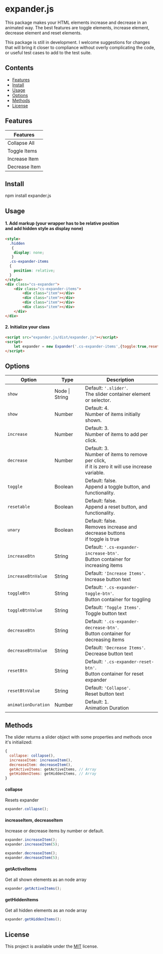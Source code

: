 # expander.js
This package makes your HTML elements increase and decrease in an animated way. The best features are toggle elements, increase element, decrease element and reset elements.

This package is still in development.
I welcome suggestions for changes that will bring it closer to compliance without overly complicating the code, or useful test cases to add to the test suite.

## Contents
+ [Features](#features)
+ [Install](#install)
+ [Usage](#usage)
+ [Options](#options)
+ [Methods](#methods)
+ [License](#license)

## Features

<table class="table">
    <thead>
    <tr>
        <th rowspan="3">Features</th>
    </tr>
    </thead>
    <tbody>
    <tr>
        <td>Collapse All</td>
    </tr>
    <tr>
        <td>Toggle Items</td>
    </tr>
    <tr>
        <td>Increase Item</td>
    </tr>
    <tr>
        <td>Decrease Item</td>
    </tr>
    </tbody>
</table>

## Install

npm install expander.js

## Usage

#### 1. Add markup (your wrapper has to be relative position <br> and add hidden style as display none)

```html
<style>
  .hidden
   {
    display: none;
   }
  .cs-expander-items
  {
    position: relative;
  }
</style>
<div class="cs-expander">
    <div class="cs-expander-items">
        <div class="item"></div>
        <div class="item"></div>
        <div class="item"></div>
        <div class="item"></div>
    </div>
</div>

```

#### 2. Initialize your class

```html
<script src="expander.js/dist/expander.js"></script>
<script>
    let expander = new Expander('.cs-expander-items',{toggle:true,resetable:true})
</script>

```

## Options

| Option | Type | Description |
| --- | --- | --- |
| `show` | Node \| String | Default: `'.slider'`. <br> The slider container element or selector. |
| `show` | Number | Default: 4. <br> Number of items initially shown. |
| `increase` | Number | Default: 3. <br> Number of items to add per click. |
| `decrease` | Number | Default: 3. <br> Number of items to remove per click, <br> if it is zero it will use increase variable. |
| `toggle` | Boolean | Default: false. <br> Append a toggle button, and functionality. |
| `resetable` | Boolean | Default: false. <br> Append a reset button, and functionality. |
| `unary` | Boolean | Default: false. <br> Removes increase and decrease buttons <br> if toggle is true |
| `increaseBtn` | String | Default: `'.cs-expander-increase-btn'`. <br> Button container for increasing items |
| `increaseBtnValue` | String | Default: `'Increase Items'`. <br> Increase button text |
| `toggleBtn` | String | Default: `'.cs-expander-toggle-btn'`. <br> Button container for toggling |
| `toggleBtnValue` | String | Default: `'Toggle Items'`. <br> Toggle button text |
| `decreaseBtn` | String | Default: `'.cs-expander-decrease-btn'`. <br> Button container for decreasing items |
| `decreaseBtnValue` | String | Default: `'Decrease Items'`. <br> Decrease button text |
| `resetBtn` | String | Default: `'.cs-expander-reset-btn'`. <br> Button container for reset expander |
| `resetBtnValue` | String | Default: `'Collapse'`. <br> Reset button text |
| `animationDuration` | Number | Default: 1. <br> Animation Duration |

## Methods

The slider returns a slider object with some properties and methods once it's initialized:
```javascript
{
  collapse: collapse(),
  increaseItem: increaseItem(),
  decreaseItem: decreaseItem(),
  getActiveItems: getActiveItems, // Array
  getHiddenItems: getHiddenItems, // Array
}
```

#### collapse
Resets expander
```javascript
expander.collapse();
```

#### increaseItem, decreaseItem
Increase or decrease items by number or default.
```javascript
expander.increaseItem();
expander.increaseItem(5);

expander.decreaseItem();
expander.decreaseItem(5);
```

#### getActiveItems
Get all shown elements as an node array
```javascript
expander.getActiveItems();
```

#### getHiddenItems
Get all hidden elements as an node array
```javascript
expander.getHiddenItems();
```

## License
This project is available under the [MIT](https://opensource.org/licenses/mit-license.php) license.